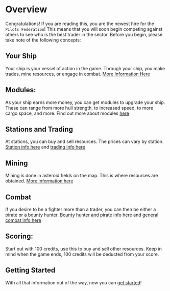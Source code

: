 # Overview

Congratulations! If you are reading this, you are the newest hire for the `Pilots Federation`!
This means that you will soon begin competing against others to see who is the best trader in the sector.
Before you begin, please take note of the following concepts:

## Your Ship

Your ship is your vessel of action in the game. Through your ship, you make trades, mine resources, or engage in combat.
[More Information Here](ships.md)

## Modules:

As your ship earns more money, you can get modules to upgrade your ship. These can range from more hull strength, to increased speed, to more cargo space, and more.
Find out more about modules [here](ship_upgrades.md)

## Stations and Trading

At stations, you can buy and sell resources. The prices can vary by station.
[Station info here](stations.md) and [trading info here](trading.md)

## Mining

Mining is done in asteroid fields on the map. This is where resources are obtained.
[More information here](asteroid_fields_and_mining.md)

## Combat

If you desire to be a fighter more than a trader, you can then be either a pirate or a bounty hunter.
[Bounty hunter and pirate info here](bounty_hunting_lawfulness_and_piracy.md) and [general combat info here](combat.md)

## Scoring:

Start out with 100 credits, use this to buy and sell other resources. Keep in mind when the game ends,
100 credits will be deducted from your score. 

## Getting Started

With all that information out of the way, now you can [get started](getting_started.md)!

